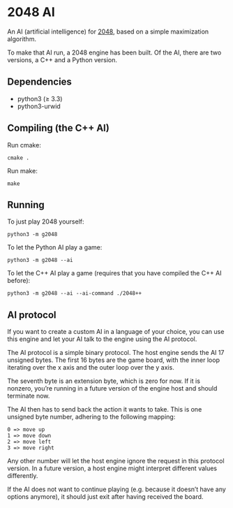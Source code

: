 2048 AI
=======

An AI (artificial intelligence) for [2048][0], based on a simple maximization
algorithm.

To make that AI run, a 2048 engine has been built. Of the AI, there are two
versions, a C++ and a Python version.

Dependencies
------------

* python3 (≥ 3.3)
* python3-urwid

Compiling (the C++ AI)
----------------------

Run cmake:

    cmake .

Run make:

    make

Running
-------

To just play 2048 yourself:

    python3 -m g2048

To let the Python AI play a game:

    python3 -m g2048 --ai

To let the C++ AI play a game (requires that you have compiled the C++ AI
before):

    python3 -m g2048 --ai --ai-command ./2048++

AI protocol
-----------

If you want to create a custom AI in a language of your choice, you can use this
engine and let your AI talk to the engine using the AI protocol.

The AI protocol is a simple binary protocol. The host engine sends the AI 17
unsigned bytes. The first 16 bytes are the game board, with the inner loop
iterating over the x axis and the outer loop over the y axis.

The seventh byte is an extension byte, which is zero for now. If it is nonzero,
you’re running in a future version of the engine host and should terminate now.

The AI then has to send back the action it wants to take. This is one unsigned
byte number, adhering to the following mapping:

    0 => move up
    1 => move down
    2 => move left
    3 => move right

Any other number will let the host engine ignore the request in this protocol
version. In a future version, a host engine might interpret different values
differently.

If the AI does not want to continue playing (e.g. because it doesn’t have any
options anymore), it should just exit after having received the board.

   [0]: http://gabrielecirulli.github.io/2048/
